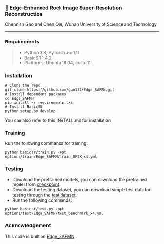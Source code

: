 ### 📖 Edge-Enhanced Rock Image Super-Resolution Reconstruction

Chennian Gao and Chen Qiu,  Wuhan University of Science and Technology


---
### Requirements
> - Python 3.8, PyTorch >= 1.11
> - BasicSR 1.4.2
> - Platforms: Ubuntu 18.04, cuda-11

### Installation
```
# Clone the repo
git clone https://github.com/gao131/Edge_SAFMN.git
# Install dependent packages
cd Edge_SAFMN
pip install -r requirements.txt
# Install BasicSR
python setup.py develop
```
You can also refer to this [INSTALL.md](https://github.com/XPixelGroup/BasicSR/blob/master/docs/INSTALL.md) for installation

### Training
Run the following commands for training:
```
python basicsr/train.py -opt options/train/Edge_SAFMN/train_DF2K_x4.yml
```
### Testing 

- Download the pretrained models, you can download the pretrained model from [checkpoint](https://drive.google.com/drive/folders/1oL4Y17Fw0zNu_Njqfhw6MvGCAI-u4VRe?usp=drive_link).
- Download the testing dataset, you can download simple test data for testing through the [test dataset](https://drive.google.com/drive/folders/1j3Rf0evsKg84loUAkbftNDB4gr0Mnvq5?usp=drive_link).
- Run the following commands:
```
python basicsr/test.py -opt options/test/Edge_SAFMN/test_benchmark_x4.yml
```

### Acknowledgement
This code is built on [Edge_SAFMN](https://github.com/sunny2109/Edge_SAFMN) .

